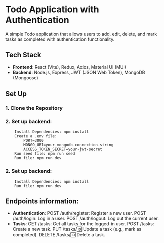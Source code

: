 # Todo Application with Authentication

A simple Todo application that allows users to add, edit, delete, and mark tasks as completed with authentication functionality.

## Tech Stack

- **Frontend**: React (Vite), Redux, Axios, Material UI (MUI)
- **Backend**: Node.js, Express, JWT (JSON Web Token), MongoDB (Mongoose)

## Set Up

### 1. Clone the Repository
### 2. Set up backend:
        Install Dependencies: npm install
        Create a .env file:
            PORT=3000
            MONGO_URI=your-mongodb-connection-string
            ACCESS_TOKEN_SECRET=your-jwt-secret
        Run seed file: npm run seed
        Run file: npm run dev
### 2. Set up backend:
        Install Dependencies: npm install
        Run file: npm run dev

## Endpoints information:
- **Authentication**:
        POST /auth/register: Register a new user.
        POST /auth/login: Log in a user.
        POST /auth/logout: Log out the current user.
- **Tasks**:
        GET /tasks: Get all tasks for the logged-in user.
        POST /tasks: Create a new task.
        PUT /tasks/:id: Update a task (e.g., mark as completed).
        DELETE /tasks/:id: Delete a task.
